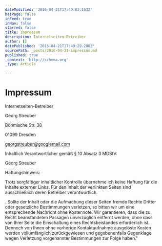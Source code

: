 ```yaml
---
dateModified: '2016-04-21T17:49:02.163Z'
hasPage: false
inFeed: true
inNav: false
starred: false
title: Impressum
description: Internetseiten-Betreiber
author: []
datePublished: '2016-04-21T17:49:29.200Z'
sourcePath: _posts/2016-04-21-impressum.md
published: true
_context: 'http://schema.org'
_type: Article

---
```

# Impressum

Internetseiten-Betreiber

Georg Streuber

Böhmische Str. 38

01099 Dresden

georgstreuber@googlemail.com

Inhaltlich Verantwortlicher gemäß § 10 Absatz 3 MDStV:

Georg Streuber

Haftungshinweis:

Trotz sorgfältiger inhaltlicher Kontrolle übernehme ich keine Haftung für die Inhalte externer Links. Für den Inhalt der verlinkten Seiten sind ausschließlich deren Betreiber verantwortlich.

..Sollte der Inhalt oder die Aufmachung dieser Seiten fremde Rechte Dritter oder gesetzliche Bestimmungen verletzen, so bitten wir um eine entsprechende Nachricht ohne Kostennote. Wir garantieren, dass die zu Recht beanstandeten Passagen unverzüglich entfernt werden, ohne dass von Ihrer Seite die Einschaltung eines Rechtsbeistandes erforderlich ist. Dennoch von Ihnen ohne vorherige Kontaktaufnahme ausgelöste Kosten werden vollumfänglich zurückgewiesen und gegebenenfalls Gegenklage wegen Verletzung vorgenannter Bestimmungen zur Folge haben."